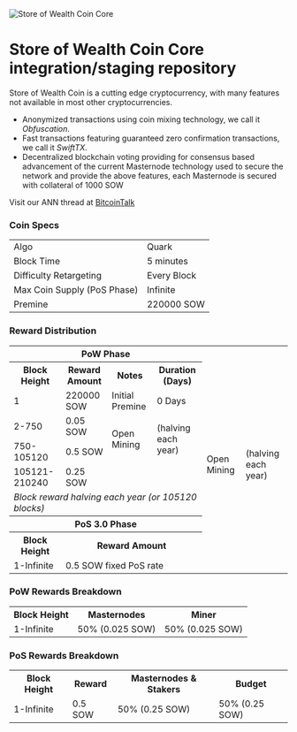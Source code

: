 <img src="http://i.imgur.com/dTf655N.png" alt="Store of Wealth Coin Core" title="Store of Wealth Coin Core" />

Store of Wealth Coin Core integration/staging repository
=====================================

Store of Wealth Coin is a cutting edge cryptocurrency, with many features not available in most other cryptocurrencies.
- Anonymized transactions using coin mixing technology, we call it _Obfuscation_.
- Fast transactions featuring guaranteed zero confirmation transactions, we call it _SwiftTX_.
- Decentralized blockchain voting providing for consensus based advancement of the current Masternode
  technology used to secure the network and provide the above features, each Masternode is secured
  with collateral of 1000 SOW

Visit our ANN thread at [BitcoinTalk](https://bitcointalk.org/index.php?topic=1945937.0)

### Coin Specs
<table>
<tr><td>Algo</td><td>Quark</td></tr>
<tr><td>Block Time</td><td>5 minutes</td></tr>
<tr><td>Difficulty Retargeting</td><td>Every Block</td></tr>
<tr><td>Max Coin Supply (PoS Phase)</td><td>Infinite</td></tr>
<tr><td>Premine</td><td>220000 SOW</td></tr>
</table>

### Reward Distribution
 
<table>
<th colspan=4>PoW Phase</th>
<tr><th>Block Height</th><th>Reward Amount</th><th>Notes</th><th>Duration (Days)</th></tr>
<tr><td>1</td><td>220000 SOW</td><td>Initial Premine</td><td>0 Days</td></tr>
<tr><td>2-750</td><td>0.05 SOW</td><td rowspan=2>Open Mining</td><td rowspan=2> (halving each year)</td></tr>
<tr><td>750-105120</td><td>0.5 SOW</td><td rowspan=2>Open Mining</td><td rowspan=2> (halving each year)</td></tr>
<tr><td>105121-210240</td><td>0.25 SOW</td></tr>
<tr><td colspan=4><i>Block reward halving each year (or 105120 blocks)</i></td></tr>
<tr><th colspan=4>PoS 3.0 Phase</th></tr>
<tr><th>Block Height</th><th colspan=3>Reward Amount</th></tr>
<tr><td>1-Infinite</td><td colspan=3>0.5 SOW fixed PoS rate</td></tr>
</table>

### PoW Rewards Breakdown

<table>
<th>Block Height</th><th>Masternodes</th><th>Miner</th>
<tr><td>1-Infinite</td><td>50% (0.025 SOW)</td><td>50% (0.025 SOW)</td></tr>
</table>

### PoS Rewards Breakdown

<table>
<th>Block Height</th><th>Reward</th><th>Masternodes & Stakers</th><th>Budget</th>
<tr><td>1-Infinite</td><td>0.5 SOW</td><td>50% (0.25 SOW)</td><td>50% (0.25 SOW)</td></tr>
</table>
